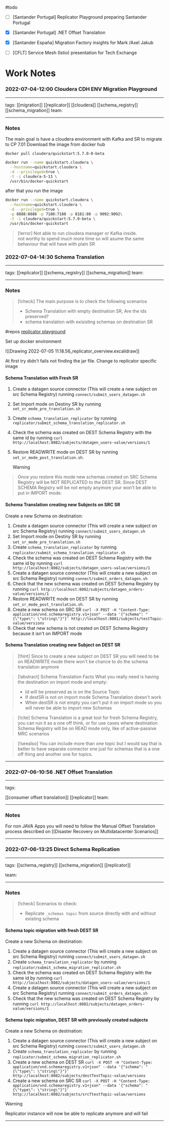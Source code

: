 #todo 
- [ ] [Santander Portugal] Replicator Playground preparing Santander Portugal
- [x] [Santander Portugal] .NET Offset Translation
- [x] [Santander España] Migration Factory insights for Mark /Axel Jakub
- [ ] [CFLT] Service Mesh (Istio) presentation for Tech Exchange


# Work Notes


### 2022-07-04-12:00 Cloudera CDH ENV Migration Playground

---

tags:
[[migration]] [[replicator]] [[cloudera]] [[schema_registry]] [[schema_migration]]
team:

---

### Notes

The main goal is have a cloudera environment with Kafka and SR to migrate to CP 7.01
Download the image from docker hub

~~~
docker pull cloudera/quickstart:5.7.0-0-beta
~~~

```bash
docker run --name quickstart.cloudera \
  --hostname=quickstart.cloudera \
  -d --privileged=true \
  -t -i cloudera-5-13 \
  /usr/bin/docker-quickstart
```

after that you run the image

~~~sh
docker run --name quickstart.cloudera \
  --hostname=quickstart.cloudera \
  -d --privileged=true \
  -p 8888:8888 -p 7180:7180 -p 8181:80 -p 9092:9092\
  -t -i cloudera/quickstart:5.7.0-beta \
  /usr/bin/docker-quickstart

~~~

> [!error]
> Not able to run cloudera manager or Kafka inside.  
> not worthy to spend much more time so will asume the same behaviour that will have with plain SR



### 2022-07-04-14:30 Schema Translation

---

tags:
[[replicator]] [[schema_registry]] [[schema_migration]]
team:

---
### Notes

> [!check]
> The main purpose is to check the following scenarios
> - Schema Translation with empty destination SR, Are the ids preserved?
> - schema translation with exisisting schemas on destination SR


#repos [replicator playground](https://github.com/ogomezso/replicator-playground.git)


Set up docker environment

![[Drawing 2022-07-05 11.18.56_replicator_overview.excalidraw]]

At first try didn't fails not finding the jar file. Change to replicator specific image

#### Schema Translation with Fresh SR

1. Create a datagen source connector (This will create a new subject on src Schema Registry) running `connect/submit_users_datagen.sh`
2. Set Import mode on Destiny SR by running `set_sr_mode_pre_translation.sh`
3. Create `schema_translation_replicator`  by running `replicator/submit_schema_translation_replicator.sh`
4. Check the schema was created on DEST Schema Registry with the same id by running `curl http://localhost:8082/subjects/datagen_users-value/versions/1`
5. Restore READWRITE mode on DEST SR by running  `set_sr_mode_post_translation.sh`.

   > [!warning]
> Once you restore this mode new schemas created on SRC Schema Registry will be NOT REPLICATED to the DEST SR.
> Since DEST SCHEMA Registry will be not empty anymore your won't be able to put in IMPORT mode. 


#### Schema Translation creating new Subjects on SRC SR

Create a new Schema on destination:
1. Create a datagen source connector (This will create a new subject on src Schema Registry) running `connect/submit_users_datagen.sh`
2. Set Import mode on Destiny SR by running `set_sr_mode_pre_translation.sh`
3. Create `schema_translation_replicator`  by running `replicator/submit_schema_translation_replicator.sh`
4. Check the schema was created on DEST Schema Registry with the same id by running `curl http://localhost:8082/subjects/datagen_users-value/versions/1`
5. Create a datagen source connector (This will create a new subject on src Schema Registry) running `connect/submit_orders_datagen.sh`
6. Check that the new schema was created on DEST Schema Registry by running `curl http://localhost:8082/subjects/datagen_orders-value/versions/1`
7. Restore READWRITE mode on DEST SR by running  `set_sr_mode_post_translation.sh`.
8. Create a new schema on SRC SR `curl -X POST -H "Content-Type: application/vnd.schemaregistry.v1+json" --data '{"schema": "{\"type\": \"string\"}"}' http://localhost:8081/subjects/testTopic-value/versions`
9. Check that new schema is not created on DEST Schema Registry because it isn't on IMPORT mode

#### Schema Translation creating new Subject on DEST SR

> [!hint]
> Since to create a new subject on DEST SR you will need to be on READWRITE mode there won't be chance to do the schema translation anymore


> [!abstract] Schema Translation Facts
> What you really need is having the destination on import mode and empty:
>  - Id will be preserved as is on the Source Topic
>  - If destSR is not on import mode Schema Translation doesn't work
>  - When destSR is not empty you can't put it on import mode so you will never be able to import new Schemas

> [!cite]
> Schema Translation is a great tool for fresh Schema Registry, you can run it as a one off think, or for use cases where destination Schema Registry will be on READ mode only, like of active-passive MRC scenarios


> [!seealso]
> You can include more than one topic but I would say that is better to have separate connector one just for schemas that is a one off thing and another one for topics.

--- 

### 2022-07-06-10:56 .NET Offset Translation

---

tags:

[[consumer offset translation]] [[replicator]]
team:

---

### Notes

For non JAVA Apps you will need to follow the Manual Offset Translation process described on [[Disaster Recovery on Multidatacenter Scenarios]]

---



### 2022-07-06-13:25 Direct Schema Replication

---

tags:
[[schema_registry]] [[schema_migration]] [[replicator]] 

team:

---

### Notes

> [!check]
> Scenarios to check:
> - Replicate `_schemas topic` from source directly with and without existing schema


#### Schema topic migration with fresh DEST SR

Create a new Schema on destination:
1. Create a datagen source connector (This will create a new subject on src Schema Registry) running `connect/submit_users_datagen.sh`
2. Create `schema_translation_replicator`  by running `replicator/submit_schema_migration_replicator.sh`
3. Check the schema was created on DEST Schema Registry with the same id by running `curl http://localhost:8082/subjects/datagen_users-value/versions/1`
4. Create a datagen source connector (This will create a new subject on src Schema Registry) running `connect/submit_orders_datagen.sh`
5. Check that the new schema was created on DEST Schema Registry by running `curl http://localhost:8082/subjects/datagen_orders-value/versions/1`

#### Schema topic migration, DEST SR with previously created subjects

Create a new Schema on destination:
1. Create a datagen source connector (This will create a new subject on src Schema Registry) running `connect/submit_users_datagen.sh`
2. Create `schema_translation_replicator`  by running `replicator/submit_schema_migration_replicator.sh`
3. Create a new schema on DEST SR `curl -X POST -H "Content-Type: application/vnd.schemaregistry.v1+json" --data '{"schema": "{\"type\": \"string\"}"}' http://localhost:8082/subjects/destTestTopic-value/versions`
4. Create a new schema on SRC SR `curl -X POST -H "Content-Type: application/vnd.schemaregistry.v1+json" --data '{"schema": "{\"type\": \"string\"}"}' http://localhost:8082/subjects/srcTtestTopic-value/versions`

> [!warning]
> Replicator instance will now be able to replicate anymore and will fail



---